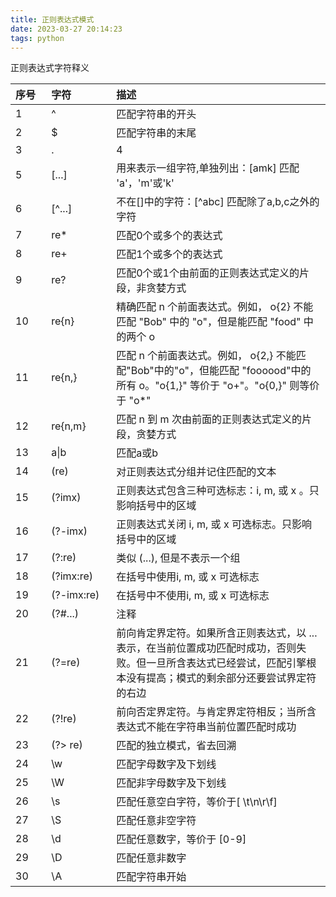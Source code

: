 ```yaml
---
title: 正则表达式模式
date: 2023-03-27 20:14:23
tags: python
---
```

正则表达式字符释义
<!--more-->
|序号<img width=100>|字符<img width=200>|	描述<img width=1000>|
|:-----|:----|:-----|
|1|^	|匹配字符串的开头|
|2|$	|匹配字符串的末尾|
|3|.	|4|匹配任意字符，除了换行符，当re.DOTALL标记被指定时，则可以匹配包括换行符的任意字符|
|5|[...]	|用来表示一组字符,单独列出：[amk] 匹配 'a'，'m'或'k'|
|6|[^...]|	不在[]中的字符：[^abc] 匹配除了a,b,c之外的字符|
|7|re*|	匹配0个或多个的表达式|
|8|re+|	匹配1个或多个的表达式|
|9|re?	|匹配0个或1个由前面的正则表达式定义的片段，非贪婪方式|
|10|re{n}	|精确匹配 n 个前面表达式。例如， o{2} 不能匹配 "Bob" 中的 "o"，但是能匹配 "food" 中的两个 o|
|11|re{n,}	|匹配 n 个前面表达式。例如， o{2,} 不能匹配"Bob"中的"o"，但能匹配 "foooood"中的所有 o。"o{1,}" 等价于 "o+"。"o{0,}" 则等价于 "o*"|
|12|re{n,m}|	匹配 n 到 m 次由前面的正则表达式定义的片段，贪婪方式|
|13|a\|b	|匹配a或b|
|14|(re)	|对正则表达式分组并记住匹配的文本|
|15|(?imx)	|正则表达式包含三种可选标志：i, m, 或 x 。只影响括号中的区域|
|16|(?-imx)|	正则表达式关闭 i, m, 或 x 可选标志。只影响括号中的区域|
|17|(?:re)|	类似 (...), 但是不表示一个组|
|18|(?imx:re) |在括号中使用i, m, 或 x 可选标志|
|19|(?-imx:re)|在括号中不使用i, m, 或 x 可选标志|
|20|(?#...)	|注释|
|21|(?=re)	|前向肯定界定符。如果所含正则表达式，以 ... 表示，在当前位置成功匹配时成功，否则失败。但一旦所含表达式已经尝试，匹配引擎根本没有提高；模式的剩余部分还要尝试界定符的右边|
|22|(?!re)|前向否定界定符。与肯定界定符相反；当所含表达式不能在字符串当前位置匹配时成功|
|23|(?> re)	|匹配的独立模式，省去回溯|
|24|\w	|匹配字母数字及下划线|
|25|\W	|匹配非字母数字及下划线|
|26|\s	|匹配任意空白字符，等价于[ \t\n\r\f]|
|27|\S	|匹配任意非空字符|
|28|\d	|匹配任意数字，等价于 [0-9]|
|29|\D	|匹配任意非数字|
|30|\A	|匹配字符串开始|
